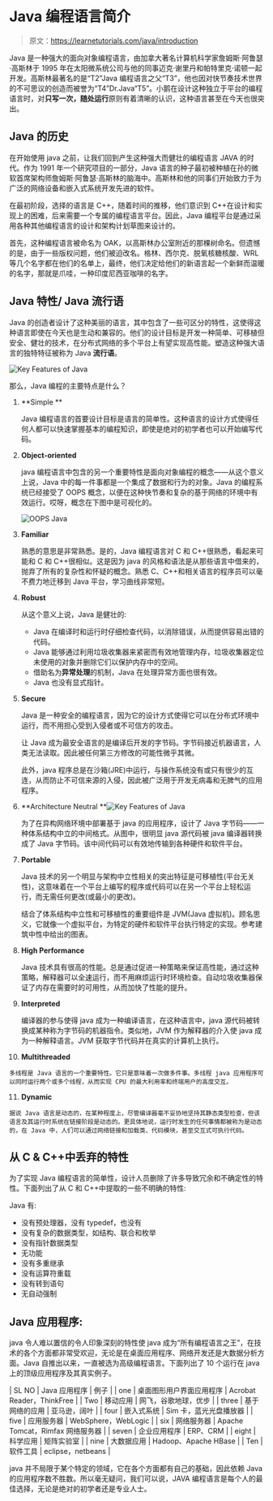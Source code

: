 # Java 编程语言简介

> 原文：<https://learnetutorials.com/java/introduction>

Java 是一种强大的面向对象编程语言，由加拿大著名计算机科学家詹姆斯·阿鲁瑟·高斯林于 1995 年在太阳微系统公司与他的同事迈克·谢里丹和帕特里克·诺顿一起开发。高斯林最著名的是“T2”Java 编程语言之父“T3”，他也因对快节奏技术世界的不可思议的创造而被誉为“T4”Dr.Java“T5”。小鹅在设计这种独立于平台的编程语言时，对**只写一次，随处运行**原则有着清晰的认识，这种语言甚至在今天也很突出。

## Java 的历史

在开始使用 java 之前，让我们回到产生这种强大而健壮的编程语言 JAVA 的时代。作为 1991 年一个研究项目的一部分，Java 语言的种子最初被种植在孙的微软首席架构师詹姆斯·阿鲁瑟·高斯林的脑海中。高斯林和他的同事们开始致力于为广泛的网络设备和嵌入式系统开发先进的软件。

在最初阶段，选择的语言是 C++，随着时间的推移，他们意识到 C++在设计和实现上的困难，后来需要一个专属的编程语言平台。因此，Java 编程平台是通过采用各种其他编程语言的设计和架构计划草图来设计的。

首先，这种编程语言被命名为 OAK，以高斯林办公室附近的那棵树命名。但遗憾的是，由于一些版权问题，他们被迫改名。格林、西尔克、脱氧核糖核酸、WRL 等几个名字都在他们的名单上，最终，他们决定给他们的新语言起一个新鲜而温暖的名字，那就是爪哇，一种印度尼西亚咖啡的名字。

## Java 特性/ Java 流行语

Java 的创造者设计了这种美丽的语言，其中包含了一些可区分的特性，这使得这种语言即使在今天也是生动和兼容的。他们的设计目标是开发一种简单、可移植但安全、健壮的技术，在分布式网络的多个平台上有望实现高性能。塑造这种强大语言的独特特征被称为 Java **流行语**。

![Key Features of Java](img/2eade978fa657c6bb70d5012ca07776b.png)

那么，Java 编程的主要特点是什么？

1.  **Simple **

    Java 编程语言的首要设计目标是语言的简单性。这种语言的设计方式使得任何人都可以快速掌握基本的编程知识，即使是绝对的初学者也可以开始编写代码。

2.  **Object-oriented**

    java 编程语言中包含的另一个重要特性是面向对象编程的概念——从这个意义上说，Java 中的每一件事都是一个集成了数据和行为的对象。Java 的编程系统已经接受了 OOPS 概念，以便在这种快节奏和复杂的基于网络的环境中有效运行。哎呀，概念在下图中是可视化的。

    ![OOPS Java](img/ad059f4a6ab2f442d7bb44b32a72c034.png)
3.  **Familiar**

    熟悉的意思是非常熟悉。是的，Java 编程语言对 C 和 C++很熟悉，看起来可能和 C 和 C++很相似。这是因为 java 的风格和语法是从那些语言中借来的，抛弃了所有的复杂性和怀疑的概念。熟悉 C、C++和相关语言的程序员可以毫不费力地迁移到 Java 平台，学习曲线非常短。

4.  **Robust**

    从这个意义上说，Java 是健壮的:

    *   Java 在编译时和运行时仔细检查代码，以消除错误，从而提供容易出错的代码。
    *   Java 能够通过利用垃圾收集器来紧密而有效地管理内存，垃圾收集器定位未使用的对象并删除它们以保护内存中的空间。
    *   借助名为**异常处理**的机制，Java 在处理异常方面也很有效。
    *   Java 也没有显式指针。
5.  **Secure**

    Java 是一种安全的编程语言，因为它的设计方式使得它可以在分布式环境中运行，而不用担心受到入侵者或不可信方的攻击。

    让 Java 成为最安全语言的是编译后开发的字节码。字节码接近机器语言，人类无法读取。因此被任何第三方修改的可能性微乎其微。

    此外，java 程序总是在沙箱(JRE)中运行，与操作系统没有或只有很少的互连，从而防止不可信来源的入侵，因此被广泛用于开发无病毒和无脾气的应用程序。

6.  **Architecture Neutral **![Key Features of Java](img/8b7b50f90cb56ed00d52d7c4ceda9898.png)

    为了在异构网络环境中部署基于 java 的应用程序，设计了 Java 字节码——一种体系结构中立的中间格式。从图中，很明显 java 源代码被 java 编译器转换成了 Java 字节码。该中间代码可以有效地传输到各种硬件和软件平台。

7.  **Portable**

    Java 技术的另一个明显与架构中立性相关的突出特征是可移植性(平台无关性)，这意味着在一个平台上编写的程序或代码可以在另一个平台上轻松运行，而无需任何更改(或最小的更改)。

    结合了体系结构中立性和可移植性的重要组件是 JVM(Java 虚拟机)。顾名思义，它就像一个虚拟平台，为特定的硬件和软件平台执行特定的实现。参考建筑中性中给出的图表。

8.  **High Performance** 

    Java 技术具有很高的性能。总是通过促进一种策略来保证高性能，通过这种策略，解释器可以全速运行，而不用麻烦运行时环境检查。自动垃圾收集器保证了内存在需要时的可用性，从而加快了性能的提升。

9.  **Interpreted**

    编译器的参与使得 java 成为一种编译语言，在这种语言中，java 源代码被转换成某种称为字节码的机器指令。类似地，JVM 作为解释器的介入使 java 成为一种解释语言。JVM 获取字节代码并在真实的计算机上执行。

10.  **Multithreaded**  

    多线程是 Java 语言的一个重要特性。它只是意味着一次做多件事。多线程 java 应用程序可以同时运行两个或多个线程，从而实现 CPU 的最大利用率和终端用户的高度交互。

11.  **Dynamic** 

    据说 Java 语言是动态的，在某种程度上，尽管编译器毫不妥协地坚持其静态类型检查，但该语言及其运行时系统在链接阶段是动态的。更具体地说，运行时发生的任何事情都被称为是动态的，在 Java 中，人们可以通过网络链接和加载类、代码模块，甚至交互式可执行代码。

## 从 C & C++中丢弃的特性

为了实现 Java 编程语言的简单性，设计人员删除了许多导致冗余和不确定性的特性。下面列出了从 C 和 C++中提取的一些不明确的特性:

Java 有:

*   没有预处理器，没有 typedef，也没有
*   没有复杂的数据类型，如结构、联合和枚举
*   没有指针数据类型
*   无功能
*   没有多重继承
*   没有运算符重载
*   没有转到语句
*   无自动强制

## Java 应用程序:

java 令人难以置信的令人印象深刻的特性使 java 成为“所有编程语言之王”，在技术的各个方面都非常受欢迎，无论是在桌面应用程序、网络开发还是大数据分析方面。Java 自推出以来，一直被选为高级编程语言。下面列出了 10 个运行在 java 上的顶级应用程序及其真实例子。

| SL NO | Java 应用程序 | 例子 |
| one | 桌面图形用户界面应用程序 | Acrobat Reader，ThinkFree |
| Two | 移动应用 | 网飞，谷歌地球，优步 |
| three | 基于网络的应用 | 亚马逊，阔叶 |
| four | 嵌入式系统 | Sim 卡，蓝光光盘播放器 |
| five | 应用服务器 | WebSphere，WebLogic |
| six | 网络服务器 | Apache Tomcat，Rimfax 网络服务器 |
| seven | 企业应用程序 | ERP、CRM |
| eight | 科学应用 | 矩阵实验室 |
| nine | 大数据应用 | Hadoop、Apache HBase |
| Ten | 软件工具 | eclipse，netbeans |

java 并不局限于某个特定的领域，它在各个方面都有自己的基础，因此依赖 Java 的应用程序数不胜数。所以毫无疑问，我们可以说，JAVA 编程语言是每个人的最佳选择，无论是绝对的初学者还是专业人士。